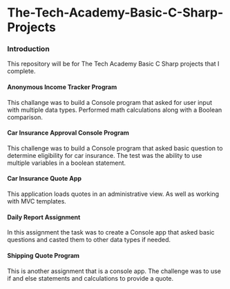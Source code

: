# The-Tech-Academy-Basic-C-Sharp-Projects


<h3>Introduction</h3>
	This repository will be for The Tech Academy Basic C Sharp projects that I complete.

<h4>Anonymous Income Tracker Program</h4>
	This challange was to build a Console program that asked for user input with multiple data types. Performed math calculations along with a Boolean comparison. 

<h4>Car Insurance Approval Console Program</h4>
	This challenge was to build a Console program that asked basic question to determine eligibility for car insurance. The test was the ability to use multiple variables in a boolean statement.
	
<h4>Car Insurance Quote App</h4>
	This application loads quotes in an administrative view. As well as working with MVC templates. 

<h4>Daily Report Assignment</h4>
	In this assignment the task was to create a Console app that asked basic questions and casted them to other data types if needed. 

<h4>Shipping Quote Program</h4>
	This is another assignment that is a console app. The challenge was to use if and else statements and calculations to provide a quote.
	

 
  
  

    
